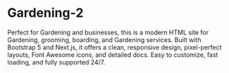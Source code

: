 # Gardening-2
Perfect for Gardening and businesses, this is a modern HTML site for Gardening, grooming, boarding, and Gardening services. Built with Bootstrap 5 and Next.js, it offers a clean, responsive design, pixel-perfect layouts, Font Awesome icons, and detailed docs. Easy to customize, fast loading, and fully supported 24/7.

